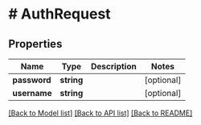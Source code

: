 # # AuthRequest

## Properties

Name | Type | Description | Notes
------------ | ------------- | ------------- | -------------
**password** | **string** |  | [optional]
**username** | **string** |  | [optional]

[[Back to Model list]](../../README.md#models) [[Back to API list]](../../README.md#endpoints) [[Back to README]](../../README.md)
